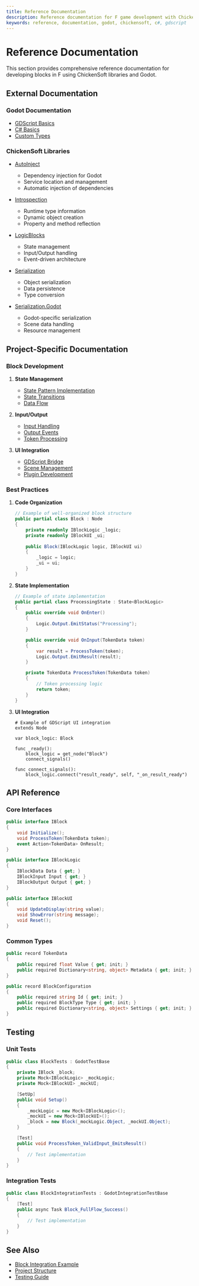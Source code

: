 ```yaml
---
title: Reference Documentation
description: Reference documentation for F game development with ChickenSoft and Godot
keywords: reference, documentation, godot, chickensoft, c#, gdscript
---
```


# Reference Documentation

This section provides comprehensive reference documentation for developing blocks in F using ChickenSoft libraries and Godot.

## External Documentation

### Godot Documentation
- [GDScript Basics](https://docs.godotengine.org/en/stable/tutorials/scripting/gdscript/gdscript_basics.html)
- [C# Basics](https://docs.godotengine.org/en/stable/tutorials/scripting/c_sharp/index.html)
- [Custom Types](https://docs.godotengine.org/en/stable/tutorials/plugins/editor/creating_plugins.html)

### ChickenSoft Libraries
- [AutoInject](https://github.com/chickensoft-games/AutoInject)
  - Dependency injection for Godot
  - Service location and management
  - Automatic injection of dependencies

- [Introspection](https://github.com/chickensoft-games/Introspection)
  - Runtime type information
  - Dynamic object creation
  - Property and method reflection

- [LogicBlocks](https://github.com/chickensoft-games/LogicBlocks)
  - State management
  - Input/Output handling
  - Event-driven architecture

- [Serialization](https://github.com/chickensoft-games/Serialization)
  - Object serialization
  - Data persistence
  - Type conversion

- [Serialization.Godot](https://github.com/chickensoft-games/Serialization.Godot)
  - Godot-specific serialization
  - Scene data handling
  - Resource management

## Project-Specific Documentation

### Block Development

1. **State Management**
   - [State Pattern Implementation](./state_management.md)
   - [State Transitions](./state_transitions.md)
   - [Data Flow](./data_flow.md)

2. **Input/Output**
   - [Input Handling](./input_handling.md)
   - [Output Events](./output_events.md)
   - [Token Processing](./token_processing.md)

3. **UI Integration**
   - [GDScript Bridge](./gdscript_bridge.md)
   - [Scene Management](./scene_management.md)
   - [Plugin Development](./plugin_development.md)

### Best Practices

1. **Code Organization**
   ```csharp
   // Example of well-organized block structure
   public partial class Block : Node
   {
       private readonly IBlockLogic _logic;
       private readonly IBlockUI _ui;
       
       public Block(IBlockLogic logic, IBlockUI ui)
       {
           _logic = logic;
           _ui = ui;
       }
   }
   ```

2. **State Implementation**
   ```csharp
   // Example of state implementation
   public partial class ProcessingState : State<BlockLogic>
   {
       public override void OnEnter()
       {
           Logic.Output.EmitStatus("Processing");
       }

       public override void OnInput(TokenData token)
       {
           var result = ProcessToken(token);
           Logic.Output.EmitResult(result);
       }

       private TokenData ProcessToken(TokenData token)
       {
           // Token processing logic
           return token;
       }
   }
   ```

3. **UI Integration**
   ```gdscript
   # Example of GDScript UI integration
   extends Node
   
   var block_logic: Block
   
   func _ready():
       block_logic = get_node("Block")
       connect_signals()
   
   func connect_signals():
       block_logic.connect("result_ready", self, "_on_result_ready")
   ```

## API Reference

### Core Interfaces

```csharp
public interface IBlock
{
    void Initialize();
    void ProcessToken(TokenData token);
    event Action<TokenData> OnResult;
}

public interface IBlockLogic
{
    IBlockData Data { get; }
    IBlockInput Input { get; }
    IBlockOutput Output { get; }
}

public interface IBlockUI
{
    void UpdateDisplay(string value);
    void ShowError(string message);
    void Reset();
}
```

### Common Types

```csharp
public record TokenData
{
    public required float Value { get; init; }
    public required Dictionary<string, object> Metadata { get; init; }
}

public record BlockConfiguration
{
    public required string Id { get; init; }
    public required BlockType Type { get; init; }
    public required Dictionary<string, object> Settings { get; init; }
}
```

## Testing

### Unit Tests
```csharp
public class BlockTests : GodotTestBase
{
    private IBlock _block;
    private Mock<IBlockLogic> _mockLogic;
    private Mock<IBlockUI> _mockUI;

    [SetUp]
    public void Setup()
    {
        _mockLogic = new Mock<IBlockLogic>();
        _mockUI = new Mock<IBlockUI>();
        _block = new Block(_mockLogic.Object, _mockUI.Object);
    }

    [Test]
    public void ProcessToken_ValidInput_EmitsResult()
    {
        // Test implementation
    }
}
```

### Integration Tests
```csharp
public class BlockIntegrationTests : GodotIntegrationTestBase
{
    [Test]
    public async Task Block_FullFlow_Success()
    {
        // Test implementation
    }
}
```

## See Also

- [Block Integration Example](../examples/block_integration.md)
- [Project Structure](../structure/project_layout.md)
- [Testing Guide](../testing/index.md) 